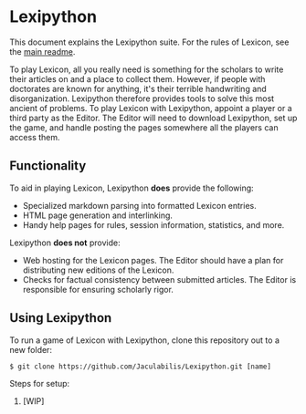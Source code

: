 # Lexipython

This document explains the Lexipython suite. For the rules of Lexicon, see the [main readme](README.md).

To play Lexicon, all you really need is something for the scholars to write their articles on and a place to collect them. However, if people with doctorates are known for anything, it's their terrible handwriting and disorganization. Lexipython therefore provides tools to solve this most ancient of problems. To play Lexicon with Lexipython, appoint a player or a third party as the Editor. The Editor will need to download Lexipython, set up the game, and handle posting the pages somewhere all the players can access them.

## Functionality

To aid in playing Lexicon, Lexipython **does** provide the following:
* Specialized markdown parsing into formatted Lexicon entries.
* HTML page generation and interlinking.
* Handy help pages for rules, session information, statistics, and more.

Lexipython **does not** provide:
* Web hosting for the Lexicon pages. The Editor should have a plan for distributing new editions of the Lexicon.
* Checks for factual consistency between submitted articles. The Editor is responsible for ensuring scholarly rigor.

## Using Lexipython

To run a game of Lexicon with Lexipython, clone this repository out to a new folder:
```
$ git clone https://github.com/Jaculabilis/Lexipython.git [name]
```

Steps for setup:
1. [WIP]
